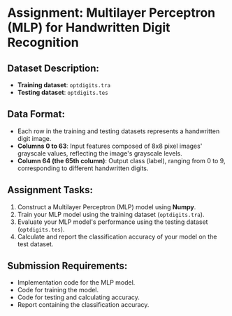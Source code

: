 # Assignment: Multilayer Perceptron (MLP) for Handwritten Digit Recognition

## Dataset Description:
- **Training dataset**: `optdigits.tra`
- **Testing dataset**: `optdigits.tes`

## Data Format:
- Each row in the training and testing datasets represents a handwritten digit image.
- **Columns 0 to 63**: Input features composed of 8x8 pixel images' grayscale values, reflecting the image's grayscale levels.
- **Column 64 (the 65th column)**: Output class (label), ranging from 0 to 9, corresponding to different handwritten digits.

## Assignment Tasks:
1. Construct a Multilayer Perceptron (MLP) model using **Numpy**.
2. Train your MLP model using the training dataset (`optdigits.tra`).
3. Evaluate your MLP model's performance using the testing dataset (`optdigits.tes`).
4. Calculate and report the classification accuracy of your model on the test dataset.

## Submission Requirements:
- Implementation code for the MLP model.
- Code for training the model.
- Code for testing and calculating accuracy.
- Report containing the classification accuracy.
